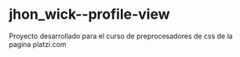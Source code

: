# jhon_wick--profile-view
Proyecto desarrollado para el curso de preprocesadores de css de la pagina platzi.com 
